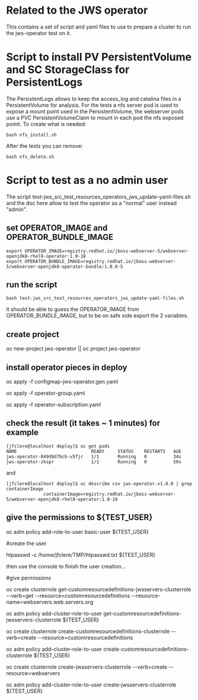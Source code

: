 # Related to the JWS operator
This contains a set of script and yaml files to use to prepare a cluster to run the jws-operator test on it.

# Script to install PV PersistentVolume and SC StorageClass for PersistentLogs
The PersistentLogs allows to keep the access_log and catalina files in a PersistentVolume for analysis.
For the tests a nfs server pod is used to expose a mount point used in the PersistentVolume, the webserver pods use a PVC PersistentVolumeClaim to mount in each pod the nfs exposed poimt.
To create what is needed:
```
bash nfs_install.sh
```
After the tests you can remove:
```
bash nfs_delete.sh
```


# Script to test as a no admin user
The script test-jws_src_test_resources_operators_jws_update-yaml-files.sh and the doc here  allow to test the operator as a "normal" user instead "admin".

## set OPERATOR_IMAGE and OPERATOR_BUNDLE_IMAGE
```
export OPERATOR_IMAGE=registry.redhat.io/jboss-webserver-5/webserver-openjdk8-rhel8-operator:1.0-18
export OPERATOR_BUNDLE_IMAGE=registry.redhat.io/jboss-webserver-5/webserver-openjdk8-operator-bundle:1.0.0-5
```

## run the script
```
bash test-jws_src_test_resources_operators_jws_update-yaml-files.sh
```
it should be able to guess the OPERATOR_IMAGE from OPERATOR_BUNDLE_IMAGE, but to be on safe side export the 2 variables.

## create project

oc new-project jws-operator || oc project jws-operator

## install operator pieces in deploy
oc apply -f configmap-jws-operator.gen.yaml

oc apply -f operator-group.yaml

oc apply -f operator-subscription.yaml

## check the result (it takes ~ 1 minutes) for example
```
[jfclere@localhost deploy]$ oc get pods
NAME                            READY     STATUS    RESTARTS   AGE
jws-operator-849d8d7bcb-v5fjr   1/1       Running   0          34s
jws-operator-zkspr              1/1       Running   0          56s
```
and
```
[jfclere@localhost deploy]$ oc describe csv jws-operator.v1.0.0 | grep containerImage
              containerImage=registry.redhat.io/jboss-webserver-5/webserver-openjdk8-rhel8-operator:1.0-18
```

## give the permissions to ${TEST_USER}

oc adm policy add-role-to-user basic-user ${TEST_USER}

#create the user

htpasswd -c /home/jfclere/TMP/htpasswd.txt ${TEST_USER}

then use the console to finish the user creation...

#give permissions

oc create clusterrole get-customresourcedefinitions-jwsservers-clusterrole --verb=get --resource=customresourcedefinitions --resource-name=webservers.web.servers.org

oc adm policy add-cluster-role-to-user get-customresourcedefinitions-jwsservers-clusterrole ${TEST_USER}

oc create clusterrole create-customresourcedefinitions-clusterrole --verb=create --resource=customresourcedefinitions

oc adm policy add-cluster-role-to-user create-customresourcedefinitions-clusterrole ${TEST_USER}

oc create clusterrole create-jwsservers-clusterrole --verb=create --resource=webservers

oc adm policy add-cluster-role-to-user create-jwsservers-clusterrole ${TEST_USER}
